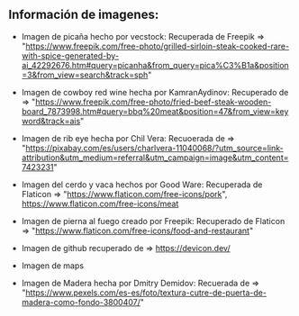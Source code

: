 

## Información de imagenes:
* Imagen de picaña hecho por vecstock:
    Recuperada de Freepik => "https://www.freepik.com/free-photo/grilled-sirloin-steak-cooked-rare-with-spice-generated-by-ai_42292676.htm#query=picanha&from_query=pica%C3%B1a&position=3&from_view=search&track=sph"

* Imagen de cowboy red wine hecha por KamranAydinov:
    Recuperado de => "https://www.freepik.com/free-photo/fried-beef-steak-wooden-board_7873998.htm#query=bbq%20meat&position=47&from_view=keyword&track=ais"

* Imagen de rib eye hecha por Chil Vera:
    Recuoerada de => "https://pixabay.com/es/users/charlvera-11040068/?utm_source=link-attribution&utm_medium=referral&utm_campaign=image&utm_content=7423231"

* Imagen del cerdo y vaca hechos por Good Ware:
    Recuperada de Flaticon => "https://www.flaticon.com/free-icons/pork", https://www.flaticon.com/free-icons/meat

* Imagen de pierna al fuego creado por Freepik:
    Recuperado de Flaticon => "https://www.flaticon.com/free-icons/food-and-restaurant"

* Imagen de github recuperado de  => https://devicon.dev/

* Imagen de maps

* Imagen de Madera hecha por Dmitry Demidov: 
    Recuerada de => "https://www.pexels.com/es-es/foto/textura-cutre-de-puerta-de-madera-como-fondo-3800407/"